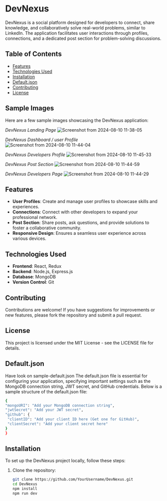 # DevNexus

DevNexus is a social platform designed for developers to connect, share knowledge, and collaboratively solve real-world problems, similar to LinkedIn. The application facilitates user interactions through profiles, connections, and a dedicated post section for problem-solving discussions.

## Table of Contents

- [Features](#features)
- [Technologies Used](#technologies-used)
- [Installation](#installation)
- [Default.json](#Default.json)
- [Contributing](#contributing)
- [License](#license)


## Sample Images

Here are a few sample images showcasing the DevNexus application:


*DevNexus Landing Page*
![Screenshot from 2024-08-10 11-38-05](https://github.com/user-attachments/assets/981088fb-66ee-4db1-b28f-9603e86ad7a8)




*DevNexus Dashboard / user Profile*
![Screenshot from 2024-08-10 11-44-04](https://github.com/user-attachments/assets/4c711ae6-d5d5-4b53-b8b1-102f6a820451)



*DevNexus Developers Profile*
![Screenshot from 2024-08-10 11-45-33](https://github.com/user-attachments/assets/57c01363-0ec1-41de-88f0-93b1a847b60d)



*DevNexus Post Section*
![Screenshot from 2024-08-10 11-44-59](https://github.com/user-attachments/assets/ac0d2971-a88a-4103-9704-ba8d4f6d8926)




*DevNexus Developers Page*
![Screenshot from 2024-08-10 11-44-29](https://github.com/user-attachments/assets/c2a2c5ed-367d-4a63-838e-1970e6977f1d)



## Features

- **User Profiles**: Create and manage user profiles to showcase skills and experiences.
- **Connections**: Connect with other developers to expand your professional network.
- **Post Section**: Share posts, ask questions, and provide solutions to foster a collaborative community.
- **Responsive Design**: Ensures a seamless user experience across various devices.

## Technologies Used

- **Frontend**: React, Redux
- **Backend**: Node.js, Express.js
- **Database**: MongoDB
- **Version Control**: Git

## Contributing
Contributions are welcome! If you have suggestions for improvements or new features, please fork the repository and submit a pull request.

## License
This project is licensed under the MIT License - see the LICENSE file for details.

## Default.json
Have look on sample-default.json
The default.json file is essential for configuring your application, specifying important settings such as the MongoDB connection string, JWT secret, and GitHub credentials. Below is a sample structure of the default.json file:
   ```bash
  {
  "mongoURI": "Add your MongoDB connection string",
  "jwtSecret": "Add your JWT secret",
  "github": {
    "clientID": "Add your client ID here (Get one for GitHub)",
    "clientSecret": "Add your client secret here"
  }
}
```



## Installation

To set up the DevNexus project locally, follow these steps:

1. Clone the repository:
   ```bash
   git clone https://github.com/YourUsername/DevNexus.git
   cd DevNexus
   npm install
   npm run dev

```













